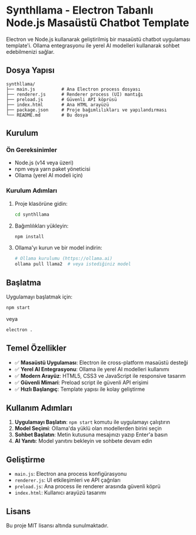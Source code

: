 # Synthllama - Electron Tabanlı Node.js Masaüstü Chatbot Template

Electron ve Node.js kullanarak geliştirilmiş bir masaüstü chatbot uygulaması template'i. Ollama entegrasyonu ile yerel AI modelleri kullanarak sohbet edebilmenizi sağlar.

## Dosya Yapısı

```
synthllama/
├── main.js          # Ana Electron process dosyası
├── renderer.js      # Renderer process (UI) mantığı
├── preload.js       # Güvenli API köprüsü
├── index.html       # Ana HTML arayüzü
├── package.json     # Proje bağımlılıkları ve yapılandırması
└── README.md        # Bu dosya
```

## Kurulum

### Ön Gereksinimler
- Node.js (v14 veya üzeri)
- npm veya yarn paket yöneticisi
- Ollama (yerel AI modeli için)

### Kurulum Adımları

1. Proje klasörüne gidin:
   ```bash
   cd synthllama
   ```

2. Bağımlılıkları yükleyin:
   ```bash
   npm install
   ```

3. Ollama'yı kurun ve bir model indirin:
   ```bash
   # Ollama kurulumu (https://ollama.ai)
   ollama pull llama2  # veya istediğiniz model
   ```

## Başlatma

Uygulamayı başlatmak için:

```bash
npm start
```

veya

```bash
electron .
```

## Temel Özellikler

- ✅ **Masaüstü Uygulaması**: Electron ile cross-platform masaüstü desteği
- ✅ **Yerel AI Entegrasyonu**: Ollama ile yerel AI modelleri kullanımı
- ✅ **Modern Arayüz**: HTML5, CSS3 ve JavaScript ile responsive tasarım
- ✅ **Güvenli Mimari**: Preload script ile güvenli API erişimi
- ✅ **Hızlı Başlangıç**: Template yapısı ile kolay geliştirme

## Kullanım Adımları

1. **Uygulamayı Başlatın**: `npm start` komutu ile uygulamayı çalıştırın
2. **Model Seçimi**: Ollama'da yüklü olan modellerden birini seçin
3. **Sohbet Başlatın**: Metin kutusuna mesajınızı yazıp Enter'a basın
4. **AI Yanıtı**: Model yanıtını bekleyin ve sohbete devam edin

## Geliştirme

- `main.js`: Electron ana process konfigürasyonu
- `renderer.js`: UI etkileşimleri ve API çağrıları
- `preload.js`: Ana process ile renderer arasında güvenli köprü
- `index.html`: Kullanıcı arayüzü tasarımı

## Lisans

Bu proje MIT lisansı altında sunulmaktadır.

